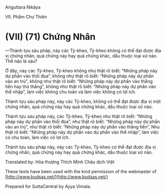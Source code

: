 Aṅguttara Nikāya

VII. Phẩm Chư Thiên

# (VII) (71) Chứng Nhân

—Thành tựu sáu pháp, này các Tỷ-kheo, Tỷ-kheo không có thể đạt được địa vị chứng nhân, quả chứng này hay quả chứng khác, dầu thuộc loại xứ nào. Thế nào là sáu?

Ở đây, này các Tỷ-kheo, Tỷ-kheo không như thật rõ biết: “Những pháp này dự phần vào thối đọa”, không như thật rõ biết: “Những pháp này dự phần vào an trú”, không như thật rõ biết: “Những pháp này dự phần vào thắng tiến hay thù thắng”, không như thật rõ biết: “Những pháp này dự phần vào thể nhập”, làm việc không chu toàn và làm việc không có lợi ích.

Thành tựu sáu pháp này, này các Tỷ-kheo, không có thể đạt được địa vị một chứng nhân, quả chứng này hay quả chứng khác, dầu thuộc loại xứ nào.

Thành tựu sáu pháp này, các Tỷ-kheo, Tỷ-kheo như thật rõ biết: “Những pháp này dự phần vào thối đọa”, như thật rõ biết: “Những pháp này dự phần vào an trú”, như thật rõ biết: “Những pháp này dự phần vào thắng tiến”, Nhu thật rõ biết: “Những pháp này dự phần vào dự phần vào thể nhập”, làm việc có chu toàn, làm việc có lợi ích.

Thành tựu sáu pháp này, này các Tỷ-kheo, Tỷ-kheo có thể đạt được địa vị chứng nhân, quả chứng này hay quả chứng khác, dầu thuộc loại xứ nào.

Translated by: Hòa thượng Thích Minh Châu dịch Việt

These texts have been used with the kind permission of the webmaster of [http://www.budsas.net/](http://www.budsas.net/)

Prepared for SuttaCentral by Ayya Vimala.